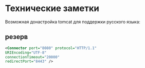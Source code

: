 # Технические заметки

Возможная донастройка tomcat для поддержки русского языка:

## резерв

```xml
<Connector port="8080" protocol="HTTP/1.1"
URIEncoding="UTF-8"
connectionTimeout="20000"
redirectPort="8443" />
```
